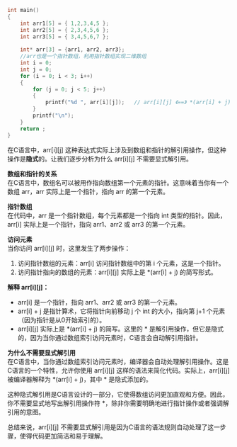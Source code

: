 ```C
int main()
{
    int arr1[5] = { 1,2,3,4,5 };
	int arr2[5] = { 2,3,4,5,6 };
	int arr3[5] = { 3,4,5,6,7 };
 
	int* arr[3] = {arr1, arr2, arr3};
    //arr也是一个指针数组，利用指针数组实现二维数组
    int i = 0;
	int j = 0;
	for (i = 0; i < 3; i++)
	{
		for (j = 0; j < 5; j++)
		{
			printf("%d ", arr[i][j]);	// arr[i][j] 《==》 *(arr[i] + j) 
		}
		printf("\n");
	}
    return ;
}

```


在C语言中，arr[i][j]  这种表达式实际上涉及到数组和指针的解引用操作，但这种操作是**隐式**的。让我们逐步分析为什么 arr[i][j] 不需要显式解引用。

**数组和指针的关系**
<br>在C语言中，数组名可以被用作指向数组第一个元素的指针。这意味着当你有一个数组 arr，arr 实际上是一个指针，指向 arr 的第一个元素。

**指针数组**
<br>在代码中，arr 是一个指针数组，每个元素都是一个指向 int 类型的指针。因此，arr[i] 实际上是一个指针，指向 arr1、arr2 或 arr3 的第一个元素。

**访问元素**
<br>当你访问 arr[i][j] 时，这里发生了两步操作：

1. 访问指针数组的元素：arr[i] 访问指针数组中的第 i 个元素，这是一个指针。
2. 访问指针指向的数组的元素：arr[i][j] 实际上是 *(arr[i] + j) 的简写形式。

**解释 arr[i][j]：**
- arr[i] 是一个指针，指向 arr1、arr2 或 arr3 的第一个元素。
- arr[i] + j 是指针算术，它将指针向前移动 j 个 int 的大小，指向第 j+1 个元素（因为指针是从0开始索引的）。
- arr[i][j] 实际上是 *(arr[i] + j) 的简写。这里的 * 是解引用操作，但它是隐式的，因为当你通过数组索引访问元素时，C语言会自动解引用指针。

**为什么不需要显式解引用**
<br>在C语言中，当你通过数组索引访问元素时，编译器会自动处理解引用操作。这是C语言的一个特性，允许你使用 arr[i][j] 这样的语法来简化代码。实际上，arr[i][j] 被编译器解释为 *(arr[i] + j)，其中 * 是隐式添加的。

这种隐式解引用是C语言设计的一部分，它使得数组访问更加直观和方便。因此，你不需要显式地写出解引用操作符 *，除非你需要明确地进行指针操作或者强调解引用的意图。

总结来说，arr[i][j] 不需要显式解引用是因为C语言的语法规则自动处理了这一步骤，使得代码更加简洁和易于理解。